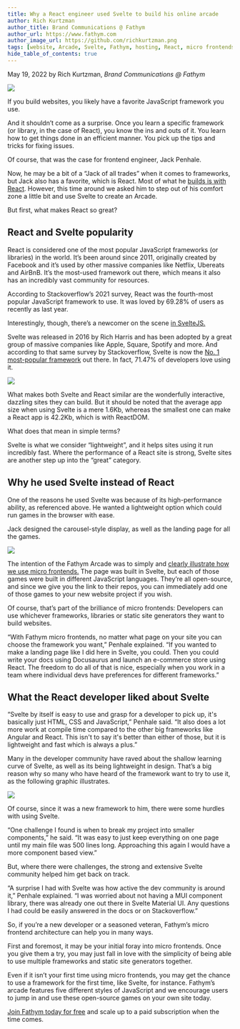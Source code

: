 ```yaml
---
title: Why a React engineer used Svelte to build his online arcade 
author: Rich Kurtzman
author_title: Brand Communications @ Fathym
author_url: https://www.fathym.com
author_image_url: https://github.com/richkurtzman.png
tags: [website, Arcade, Svelte, Fathym, hosting, React, micro frontends]
hide_table_of_contents: true
---
```


May 19, 2022 by Rich Kurtzman, _Brand Communications @ Fathym_

![](/img/arcadeinterior.png)

If you build websites, you likely have a favorite JavaScript framework you use.  

And it shouldn’t come as a surprise. Once you learn a specific framework (or library, in the case of React), you know the ins and outs of it. You learn how to get things done in an efficient manner. You pick up the tips and tricks for fixing issues.  

Of course, that was the case for frontend engineer, Jack Penhale. 

Now, he may be a bit of a “Jack of all trades” when it comes to frameworks, but Jack also has a favorite, which is React. Most of what he [builds is with React](https://www.fathym.com/react). However, this time around we asked him to step out of his comfort zone a little bit and use Svelte to create an Arcade.  

But first, what makes React so great? 

## React and Svelte popularity  

React is considered one of the most popular JavaScript frameworks (or libraries) in the world. It’s been around since 2011, originally created by Facebook and it’s used by other massive companies like Netflix, Ubereats and AirBnB. It’s the most-used framework out there, which means it also has an incredibly vast community for resources.  

According to Stackoverflow’s 2021 survey, React was the fourth-most popular JavaScript framework to use. It was loved by 69.28% of users as recently as last year.  

Interestingly, though, there’s a newcomer on the scene [in SvelteJS.](https://www.fathym.com/svelte-deployment) 

Svelte was released in 2016 by Rich Harris and has been adopted by a great group of massive companies like Apple, Square, Spotify and more. And according to that same survey by Stackoverflow, Svelte is now the [No. 1 most-popular framework](https://www.fathym.com/blog/articles/2022/april/2022-04-13-micro-frontend-popularity) out there. In fact, 71.47% of developers love using it.  

![](/img/frameworksloved.png)

What makes both Svelte and React similar are the wonderfully interactive, dazzling sites they can build. But it should be noted that the average app size when using Svelte is a mere 1.6Kb, whereas the smallest one can make a React app is 42.2Kb, which is with ReactDOM.  

What does that mean in simple terms?  

Svelte is what we consider “lightweight”, and it helps sites using it run incredibly fast. Where the performance of a React site is strong, Svelte sites are another step up into the “great” category.  

## Why he used Svelte instead of React 

One of the reasons he used Svelte was because of its high-performance ability, as referenced above. He wanted a lightweight option which could run games in the browser with ease.  

Jack designed the carousel-style display, as well as the landing page for all the games.  

![](/img/arcadescreenshot.png)

The intention of the Fathym Arcade was to simply and [clearly illustrate how we use micro frontends.](https://www.fathym.com/blog/articles/2022/may/2022-05-16-arcade-and-micro-frontends) The page was built in Svelte, but each of those games were built in different JavaScript languages. They’re all open-source, and since we give you the link to their repos, you can immediately add one of those games to your new website project if you wish.  

Of course, that’s part of the brilliance of micro frontends: Developers can use whichever frameworks, libraries or static site generators they want to build websites.  

“With Fathym micro frontends, no matter what page on your site you can choose the framework you want,” Penhale explained. “If you wanted to make a landing page like I did here in Svelte, you could. Then you could write your docs using Docusaurus and launch an e-commerce store using React. The freedom to do all of that is nice, especially when you work in a team where individual devs have preferences for different frameworks.” 

## What the React developer liked about Svelte 

“Svelte by itself is easy to use and grasp for a developer to pick up, it's basically just HTML, CSS and JavaScript,” Penhale said. “It also does a lot more work at compile time compared to the other big frameworks like Angular and React. This isn't to say it's better than either of those, but it is lightweight and fast which is always a plus.” 

Many in the developer community have raved about the shallow learning curve of Svelte, as well as its being lightweight in design. That’s a big reason why so many who have heard of the framework want to try to use it, as the following graphic illustrates.  

![](/img/frameworkswhoused.png)

Of course, since it was a new framework to him, there were some hurdles with using Svelte.  

“One challenge I found is when to break my project into smaller components,” he said. “It was easy to just keep everything on one page until my main file was 500 lines long. Approaching this again I would have a more component based view.” 

But, where there were challenges, the strong and extensive Svelte community helped him get back on track.  

“A surprise I had with Svelte was how active the dev community is around it,” Penhale explained. “I was worried about not having a MUI component library, there was already one out there in Svelte Material UI. Any questions I had could be easily answered in the docs or on Stackoverflow.” 

So, if you’re a new developer or a seasoned veteran, Fathym’s micro frontend architecture can help you in many ways.  

First and foremost, it may be your initial foray into micro frontends. Once you give them a try, you may just fall in love with the simplicity of being able to use multiple frameworks and static site generators together.  

Even if it isn’t your first time using micro frontends, you may get the chance to use a framework for the first time, like Svelte, for instance. Fathym’s arcade features five different styles of JavaScript and we encourage users to jump in and use these open-source games on your own site today. 

[Join Fathym today for free](https://www.fathym.com/dashboard) and scale up to a paid subscription when the time comes.  
